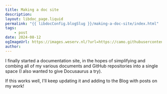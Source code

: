 ```yaml
---
title: Making a doc site
description:
layout: libdoc_page.liquid
permalink: "{{ libdocConfig.blogSlug }}/making-a-doc-site/index.html"
tags:
    - post
date: 2024-08-12
ogImageUrl: https://images.weserv.nl/?url=https://camo.githubusercontent.com/d57e7527e78029109efef32f0b88dc9e7f2d8c9e8d4cee346c630202f21a28df/68747470733a2f2f646f63757361757275732e696f2f696d672f736c6173682d696e74726f647563696e672e737667&w=1200&h=600&fit=cover&q=30&output=webp
author:
---
```


I finally started a documentation site, in the hopes of simplifying and combing all of my various documents and GitHub repositories into a single space (I also wanted to give Docusaurus a try).

<!-- truncate -->

If this works well, I'll keep updating it and adding to the Blog with posts on my work!
